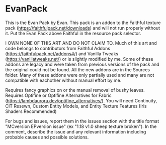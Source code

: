 # EvanPack
This is the Evan Pack by Evan. This pack is an addon to the Faithful texture pack (https://faithfulpack.net/downloads) and will not run properly without it. Put the Evan Pack above Faithful in the resource pack selector.

I OWN NONE OF THIS ART AND DO NOT CLAIM TO. Much of this art and code belongs to contributors from Faithful Addons (https://faithfulpack.net/addons#/) and Vanilla Tweaks (https://vanillatweaks.net/) or is slightly modified by me. Some of these addons are legacy and were taken from previous versions of the pack and the original could not be found. All the new addons are in the Sources folder. Many of these addons were only partially used and many are not compatible with eachother without manual effort by me.

Requires fancy graphics on or the manual removal of bushy leaves.
Requires Optifine or Optifine Alternatives for Fabric (https://lambdaurora.dev/optifine_alternatives/). You will need Continuity, CIT Resewn, Custom Entity Models, and Entity Texture Features (Iris Shaders Recommended)

For bugs and issues, report them in the issues section with the title format "MCversion EPversion issue" (ex "1.18 v1.0 sheep texture broken"). In the comment, describe the issue and any relevant information including probable causes and possible solutions.
